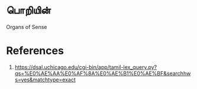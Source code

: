 # பொறியின்
Organs of Sense

# References
1. https://dsal.uchicago.edu/cgi-bin/app/tamil-lex_query.py?qs=%E0%AE%AA%E0%AF%8A%E0%AE%B1%E0%AE%BF&searchhws=yes&matchtype=exact

